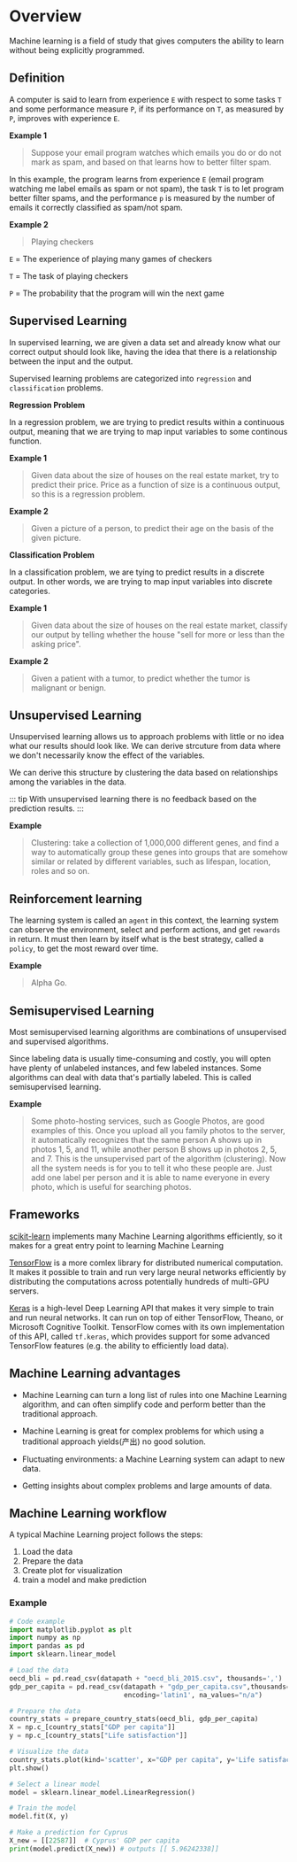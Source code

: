 # Overview
Machine learning is a field of study that gives computers the ability to learn without being explicitly programmed.

## Definition
A computer is said to learn from experience `E` with respect to some tasks `T` and some performance measure `P`, if its performance on `T`, as measured by `P`, improves with experience `E`.

**Example 1**

> Suppose your email program watches which emails you do or do not mark as spam, and based on that learns how to better filter spam.

In this example, the program learns from experience `E` (email program watching me label emails as spam or not spam), the task `T` is to let program better filter spams, and the performance `p` is measured by the number of emails it correctly classified as spam/not spam.

**Example 2**
> Playing checkers

`E` = The experience of playing many games of checkers

`T` = The task of playing checkers

`P` = The probability that the program will win the next game

## Supervised Learning
In supervised learning, we are given a data set and already know what our correct output should look like, having the idea that there is a relationship between the input and the output.

Supervised learning problems are categorized into `regression` and `classification` problems.

**Regression Problem**

In a regression problem, we are trying to predict results within a continuous output, meaning that we are trying to map input variables to some continous function.

**Example 1**
> Given data about the size of houses on the real estate market, try to predict their price. Price as a function of size is a continuous output, so this is a regression problem.

**Example 2**
> Given a picture of a person, to predict their age on the basis of the given picture.

**Classification Problem**

In a classification problem, we are tying to predict results in a discrete output. In other words, we are trying to map input variables into discrete categories.

**Example 1**
> Given data about the size of houses on the real estate market, classify our output by telling whether the house "sell for more or less than the asking price".

**Example 2**
> Given a patient with a tumor, to predict whether the tumor is malignant or benign.

## Unsupervised Learning
Unsupervised learning allows us to approach problems with little or no idea what our results should look like. We can derive strcuture from data where we don't necessarily know the effect of the variables.

We can derive this structure by clustering the data based on relationships among the variables in the data.

::: tip
With unsupervised learning there is no feedback based on the prediction results.
:::

**Example**
> Clustering: take a collection of 1,000,000 different genes, and find a way to automatically group these genes into groups that are somehow similar or related by different variables, such as lifespan, location, roles and so on.

## Reinforcement learning
The learning system is called an `agent` in this context, the learning system can observe the environment, select and perform actions, and get `rewards` in return. It must then learn by itself what is the best strategy, called a `policy`, to get the most reward over time.

**Example**
> Alpha Go. 

## Semisupervised Learning
Most semisupervised learning algorithms are combinations of unsupervised and supervised algorithms. 

Since labeling data is usually time-consuming and costly, you will opten have plenty of unlabeled instances, and few labeled instances. Some algorithms can deal with data that's partially labeled. This is called semisupervised learning.

**Example**
> Some photo-hosting services, such as Google Photos, are good examples of this. Once you upload all you family photos to the server, it automatically recognizes that the same person A shows up in photos 1, 5, and 11, while another person B shows up in photos 2, 5, and 7. This is the unsupervised part of the algorithm (clustering). Now all the system needs is for you to tell it who these people are. Just add one label per person and it is able to name everyone in every photo, which is useful for searching photos.



## Frameworks
[scikit-learn](https://scikit-learn.org/stable/index.html) implements many Machine Learning algorithms efficiently, so it makes for a great entry point to learning Machine Learning

[TensorFlow](https://www.tensorflow.org/) is a more comlex library for distributed numerical computation. It makes it possible to train and run very large neural networks efficiently by distributing the computations across potentially hundreds of multi-GPU servers.

[Keras](https://keras.io/) is a high-level Deep Learning API that makes it very simple to train and run neural networks. It can run on top of either TensorFlow, Theano, or Microsoft Cognitive Toolkit. TensorFlow comes with its own implementation of this API, called `tf.keras`, which provides support for some advanced TensorFlow features (e.g. the ability to efficiently load data).

## Machine Learning advantages
* Machine Learning can turn a long list of rules into one Machine Learning algorithm, and can often simplify code and perform better than the traditional approach.

* Machine Learning is great for complex problems for which using a traditional approach yields(产出) no good solution.

* Fluctuating environments: a Machine Learning system can adapt to new data.

* Getting insights about complex problems and large amounts of data.

## Machine Learning workflow
A typical Machine Learning project follows the steps:
1. Load the data
2. Prepare the data
3. Create plot for visualization
4. train a model and make prediction

### Example
``` python
# Code example
import matplotlib.pyplot as plt
import numpy as np
import pandas as pd
import sklearn.linear_model

# Load the data
oecd_bli = pd.read_csv(datapath + "oecd_bli_2015.csv", thousands=',')
gdp_per_capita = pd.read_csv(datapath + "gdp_per_capita.csv",thousands=',',delimiter='\t',
                             encoding='latin1', na_values="n/a")

# Prepare the data
country_stats = prepare_country_stats(oecd_bli, gdp_per_capita)
X = np.c_[country_stats["GDP per capita"]]
y = np.c_[country_stats["Life satisfaction"]]

# Visualize the data
country_stats.plot(kind='scatter', x="GDP per capita", y='Life satisfaction')
plt.show()

# Select a linear model
model = sklearn.linear_model.LinearRegression()

# Train the model
model.fit(X, y)

# Make a prediction for Cyprus
X_new = [[22587]]  # Cyprus' GDP per capita
print(model.predict(X_new)) # outputs [[ 5.96242338]]
```


